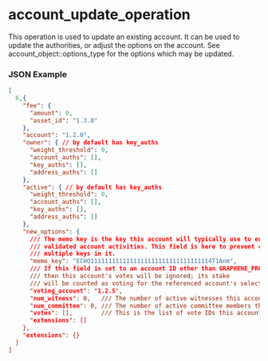 # account_update_operation

This operation is used to update an existing account. It can be used to update the authorities, or adjust the options on the account. See account_object::options_type for the options which may be updated.

### JSON Example

```json
[
  6,{
    "fee": {
      "amount": 0,
      "asset_id": "1.3.0"
    },
    "account": "1.2.0",
    "owner": { // by default has key_auths
      "weight_threshold": 0,
      "account_auths": [],
      "key_auths": [],
      "address_auths": []
    },
    "active": { // by default has key_auths
      "weight_threshold": 0,
      "account_auths": [],
      "key_auths": [],
      "address_auths": []
    },
    "new_options": {
      /// The memo key is the key this account will typically use to encrypt/sign transaction memos and other non-
      /// validated account activities. This field is here to prevent confusion if the active authority has zero or
      /// multiple keys in it.
      "memo_key": "ECHO1111111111111111111111111111111114T1Anm",
      /// If this field is set to an account ID other than GRAPHENE_PROXY_TO_SELF_ACCOUNT("1.2.5),
      /// then this account's votes will be ignored; its stake
      /// will be counted as voting for the referenced account's selected votes instead.
      "voting_account": "1.2.5",
      "num_witness": 0,   /// The number of active witnesses this account votes the blockchain should appoint
      "num_committee": 0, /// The number of active committee members this account votes the blockchain should appoint
      "votes": [],        /// This is the list of vote IDs this account votes for.
      "extensions": []
    },
    "extensions": {}
  }
]
```